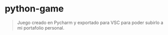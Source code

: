 # python-game

> Juego creado en Pycharm y exportado para VSC para poder subirlo a mi portafolio personal. 
